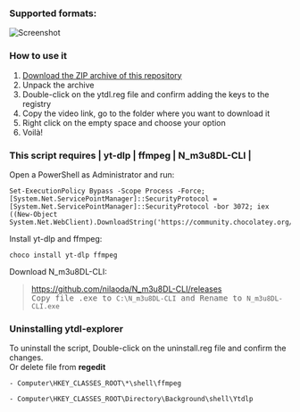 ### Supported formats:
![Screenshot](https://user-images.githubusercontent.com/22098092/171465797-133f3577-ab21-4027-acd9-19bf5593eb66.png)

### How to use it
1. [Download the ZIP archive of this repository](https://github.com/Kuju29/ytdl-explorer/archive/refs/heads/main.zip)
2. Unpack the archive
3. Double-click on the ytdl.reg file and confirm adding the keys to the registry
4. Copy the video link, go to the folder where you want to download it
5. Right click on the empty space and choose your option
6. Voilà!

### This script requires | **yt-dlp** | **ffmpeg** | **N_m3u8DL-CLI** |
Open a PowerShell as Administrator and run:
```
Set-ExecutionPolicy Bypass -Scope Process -Force; [System.Net.ServicePointManager]::SecurityProtocol = [System.Net.ServicePointManager]::SecurityProtocol -bor 3072; iex ((New-Object System.Net.WebClient).DownloadString('https://community.chocolatey.org/install.ps1'))
```
Install yt-dlp and ffmpeg:
```
choco install yt-dlp ffmpeg
```
Download N_m3u8DL-CLI:
> https://github.com/nilaoda/N_m3u8DL-CLI/releases \
<kbd> Copy file .exe to `C:\N_m3u8DL-CLI` and Rename to `N_m3u8DL-CLI.exe`

### Uninstalling ytdl-explorer
To uninstall the script, Double-click on the uninstall.reg file and confirm the changes. \
Or delete file from **regedit**
```
- Computer\HKEY_CLASSES_ROOT\*\shell\ffmpeg
```
```
- Computer\HKEY_CLASSES_ROOT\Directory\Background\shell\Ytdlp
```
